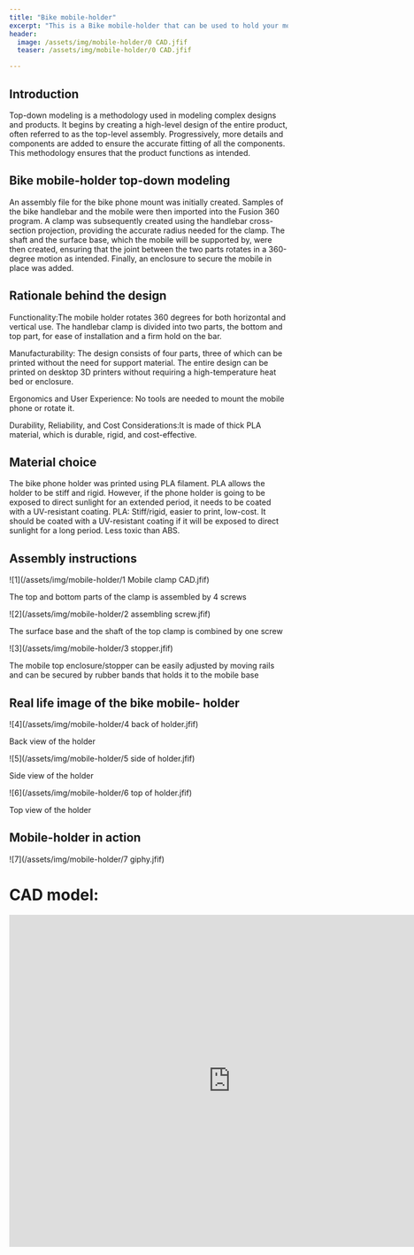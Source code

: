 ```yaml
---
title: "Bike mobile-holder"
excerpt: "This is a Bike mobile-holder that can be used to hold your mobile in place on your bike"
header:
  image: /assets/img/mobile-holder/0 CAD.jfif
  teaser: /assets/img/mobile-holder/0 CAD.jfif

---
```


## Introduction

Top-down modeling is a methodology used in modeling complex designs and products. 
It begins by creating a high-level design of the entire product, often referred to as the top-level assembly.
Progressively, more details and components are added to ensure the accurate fitting of all the components. 
This methodology ensures that the product functions as intended.


## Bike mobile-holder top-down modeling

An assembly file for the bike phone mount was initially created. 
Samples of the bike handlebar and the mobile were then imported into the Fusion 360 program. 
A clamp was subsequently created using the handlebar cross-section projection, providing the accurate radius needed for the clamp. 
The shaft and the surface base, which the mobile will be supported by, were then created, ensuring that the joint between the two 
parts rotates in a 360-degree motion as intended. Finally, an enclosure to secure the mobile in place was added.


## Rationale behind the design
Functionality:The mobile holder rotates 360 degrees for both horizontal and vertical use. 
The handlebar clamp is divided into two parts, the bottom and top part, for ease of installation and a firm hold on the bar.

Manufacturability: The design consists of four parts, three of which can be printed without the need for support material. 
The entire design can be printed on desktop 3D printers without requiring a high-temperature heat bed or enclosure. 

Ergonomics and User Experience: No tools are needed to mount the mobile phone or rotate it.

Durability, Reliability, and Cost Considerations:It is made of thick PLA material, which is durable, rigid, and cost-effective.

                                                        

## Material choice 
The bike phone holder was printed using PLA filament. PLA allows the holder to be stiff and rigid. 
However, if the phone holder is going to be exposed to direct sunlight for an extended period, it needs to be coated with a UV-resistant coating. 
PLA: Stiff/rigid, easier to print, low-cost. It should be coated with a UV-resistant coating if it will be exposed to direct sunlight for a long period. 
Less toxic than ABS.


## Assembly instructions
    
![1](/assets/img/mobile-holder/1 Mobile clamp CAD.jfif)
    
The top and bottom parts of the clamp is assembled by 4 screws
    
![2](/assets/img/mobile-holder/2 assembling screw.jfif)
    
The surface base and the shaft of the top clamp is combined by one screw 
    
![3](/assets/img/mobile-holder/3 stopper.jfif)
    
The mobile top enclosure/stopper can be easily adjusted by moving rails and can be secured by rubber bands that holds it to the mobile base 




## Real life image of the bike mobile- holder

![4](/assets/img/mobile-holder/4 back of holder.jfif)

Back view of the holder

![5](/assets/img/mobile-holder/5 side of holder.jfif)

Side view of the holder

![6](/assets/img/mobile-holder/6 top of holder.jfif)

Top view of the holder

## Mobile-holder in action

![7](/assets/img/mobile-holder/7 giphy.jfif)



 


# CAD model:
<iframe src="https://vanderbilt643.autodesk360.com/shares/public/SH512d4QTec90decfa6e38595d6482b5c1f6?mode=embed" width="800" height="600" allowfullscreen="true" webkitallowfullscreen="true" mozallowfullscreen="true"  frameborder="0"></iframe>
